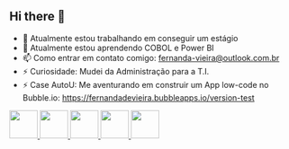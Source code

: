 ## Hi there 👋

- 🔭 Atualmente estou trabalhando em conseguir um estágio
- 🌱 Atualmente estou aprendendo COBOL e Power BI
- 📫 Como entrar em contato comigo: fernanda-vieira@outlook.com.br
- ⚡ Curiosidade: Mudei da Administração para a T.I.
- ⚡ Case AutoU: Me aventurando em construir um App low-code no Bubble.io: https://fernandadevieira.bubbleapps.io/version-test
  
<div>
  <a href="https://devicon.dev/">
  <img height="50cm" src="https://cdn.jsdelivr.net/gh/devicons/devicon@latest/icons/azuresqldatabase/azuresqldatabase-original.svg" />
  
  <img height="50cm" src="https://cdn.jsdelivr.net/gh/devicons/devicon@latest/icons/javascript/javascript-original.svg" />

  <img height="50cm" src="https://cdn.jsdelivr.net/gh/devicons/devicon@latest/icons/html5/html5-original.svg" />
  
  <img height= "50cm" src="https://cdn.jsdelivr.net/gh/devicons/devicon@latest/icons/css3/css3-original.svg" />

  <img height= "50cm" src="https://cdn.jsdelivr.net/gh/devicons/devicon@latest/icons/cypressio/cypressio-original.svg" />
         
</div>
          
<!--
**nandadevieira/nandadevieira** is a ✨ _special_ ✨ repository because its `README.md` (this file) appears on your GitHub profile.

Here are some ideas to get you started:

- 🔭 I’m currently working on ...
- 🌱 I’m currently learning ...
- 👯 I’m looking to collaborate on ...
- 🤔 I’m looking for help with ...
- 💬 Ask me about ...
- 📫 How to reach me: ...
- 😄 Pronouns: ...
- ⚡ Fun fact: ...
-->
